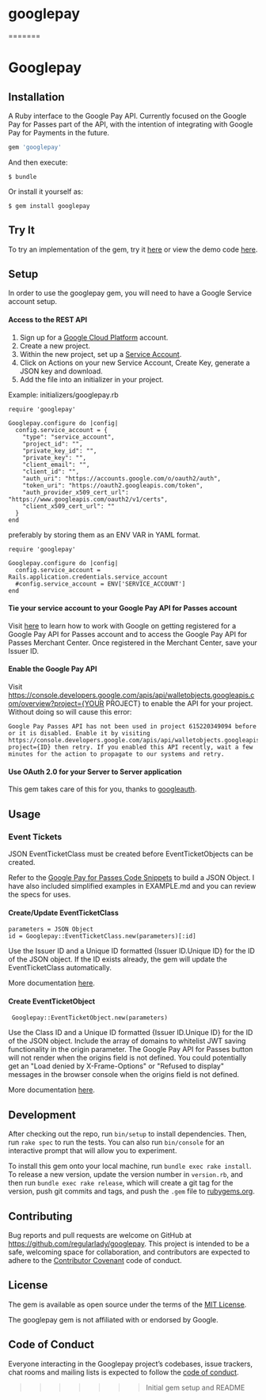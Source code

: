 # googlepay
=======
# Googlepay

## Installation

A Ruby interface to the Google Pay API. Currently focused on the Google Pay for Passes part of the API, with the intention of integrating with Google Pay for Payments in the future. 

```ruby
gem 'googlepay'
```

And then execute:

    $ bundle

Or install it yourself as:

    $ gem install googlepay

## Try It

To try an implementation of the gem, try it [here](https://google-pay-demo.herokuapp.com/) or view the demo code [here](https://github.com/regularlady/googlepay-demo). 

## Setup

In order to use the googlepay gem, you will need to have a Google Service account setup. 

#### Access to the REST API

1. Sign up for a [Google Cloud Platform](https://cloud.google.com/) account.
2. Create a new project. 
3. Within the new project, set up a [Service Account](https://cloud.google.com/iam/docs/service-accounts). 
4. Click on Actions on your new Service Account, Create Key, generate a JSON key and download. 
5. Add the file into an initializer in your project. 

Example: initializers/googlepay.rb

    require 'googlepay'

    Googlepay.configure do |config|
      config.service_account = {
        "type": "service_account",
        "project_id": "",
        "private_key_id": "",
        "private_key": "",
        "client_email": "",
        "client_id": "",
        "auth_uri": "https://accounts.google.com/o/oauth2/auth",
        "token_uri": "https://oauth2.googleapis.com/token",
        "auth_provider_x509_cert_url": "https://www.googleapis.com/oauth2/v1/certs",
        "client_x509_cert_url": ""
      }
    end  

preferably by storing them as an ENV VAR in YAML format. 

    require 'googlepay'

    Googlepay.configure do |config|
      config.service_account = Rails.application.credentials.service_account
      #config.service_account = ENV['SERVICE_ACCOUNT']
    end

#### Tie your service account to your Google Pay API for Passes account

Visit [here](https://developers.google.com/pay/passes/guides/get-started/basic-setup/get-access-to-rest-api) to learn how to work with Google on getting registered for a Google Pay API for Passes account and to access the Google Pay API for Passes Merchant Center. Once registered in the Merchant Center, save your Issuer ID.

#### Enable the Google Pay API

Visit https://console.developers.google.com/apis/api/walletobjects.googleapis.com/overview?project={YOUR PROJECT} to enable the API for your project. Without doing so will cause this error: 

    Google Pay Passes API has not been used in project 615220349094 before or it is disabled. Enable it by visiting https://console.developers.google.com/apis/api/walletobjects.googleapis.com/overview?project={ID} then retry. If you enabled this API recently, wait a few minutes for the action to propagate to our systems and retry.

#### Use OAuth 2.0 for your Server to Server application

This gem takes care of this for you, thanks to [googleauth](https://github.com/googleapis/google-auth-library-ruby). 

## Usage 

### Event Tickets

JSON EventTicketClass must be created before EventTicketObjects can be created.

Refer to the [Google Pay for Passes Code Snippets](https://developers.google.com/pay/passes/guides/pass-verticals/event-tickets/code-snippets) to build a JSON Object. I have also included simplified examples in EXAMPLE.md and you can review the specs for uses. 

#### Create/Update EventTicketClass

    parameters = JSON Object
    id = Googlepay::EventTicketClass.new(parameters)[:id]

Use the Issuer ID and a Unique ID formatted {Issuer ID.Unique ID} for the ID of the JSON object. If the ID exists already, the gem will update the EventTicketClass automatically. 

More documentation [here](https://developers.google.com/pay/passes/rest/v1/eventticketclass).

#### Create EventTicketObject

     Googlepay::EventTicketObject.new(parameters)

Use the Class ID and a Unique ID formatted {Issuer ID.Unique ID} for the ID of the JSON object. Include the array of domains to whitelist JWT saving functionality in the origin parameter. The Google Pay API for Passes button will not render when the origins field is not defined. You could potentially get an "Load denied by X-Frame-Options" or "Refused to display" messages in the browser console when the origins field is not defined.

More documentation [here](https://developers.google.com/pay/passes/rest/v1/eventticketobject).

## Development

After checking out the repo, run `bin/setup` to install dependencies. Then, run `rake spec` to run the tests. You can also run `bin/console` for an interactive prompt that will allow you to experiment.

To install this gem onto your local machine, run `bundle exec rake install`. To release a new version, update the version number in `version.rb`, and then run `bundle exec rake release`, which will create a git tag for the version, push git commits and tags, and push the `.gem` file to [rubygems.org](https://rubygems.org).

## Contributing

Bug reports and pull requests are welcome on GitHub at https://github.com/regularlady/googlepay. This project is intended to be a safe, welcoming space for collaboration, and contributors are expected to adhere to the [Contributor Covenant](http://contributor-covenant.org) code of conduct.

## License

The gem is available as open source under the terms of the [MIT License](https://opensource.org/licenses/MIT).

The googlepay gem is not affiliated with or endorsed by Google.

## Code of Conduct

Everyone interacting in the Googlepay project’s codebases, issue trackers, chat rooms and mailing lists is expected to follow the [code of conduct](https://github.com/[USERNAME]/googlepay/blob/master/CODE_OF_CONDUCT.md).
>>>>>>> Initial gem setup and README

